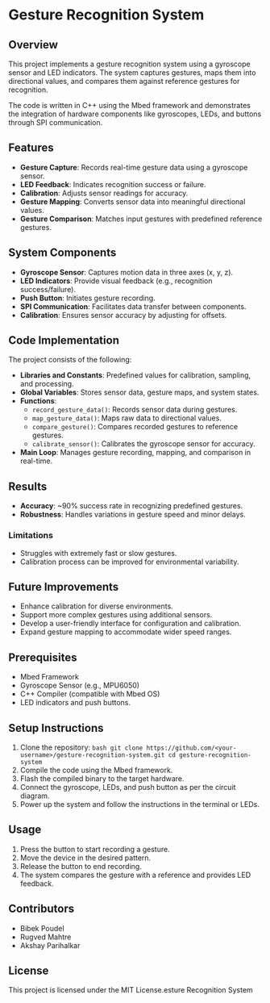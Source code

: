 # Gesture Recognition System

## Overview
This project implements a gesture recognition system using a gyroscope sensor and LED indicators. The system captures gestures, maps them into directional values, and compares them against reference gestures for recognition.

The code is written in C++ using the Mbed framework and demonstrates the integration of hardware components like gyroscopes, LEDs, and buttons through SPI communication.

## Features
- **Gesture Capture**: Records real-time gesture data using a gyroscope sensor.
- **LED Feedback**: Indicates recognition success or failure.
- **Calibration**: Adjusts sensor readings for accuracy.
- **Gesture Mapping**: Converts sensor data into meaningful directional values.
- **Gesture Comparison**: Matches input gestures with predefined reference gestures.

## System Components
- **Gyroscope Sensor**: Captures motion data in three axes (x, y, z).
- **LED Indicators**: Provide visual feedback (e.g., recognition success/failure).
- **Push Button**: Initiates gesture recording.
- **SPI Communication**: Facilitates data transfer between components.
- **Calibration**: Ensures sensor accuracy by adjusting for offsets.

## Code Implementation
The project consists of the following:

- **Libraries and Constants**: Predefined values for calibration, sampling, and processing.
- **Global Variables**: Stores sensor data, gesture maps, and system states.
- **Functions**:
    - `record_gesture_data()`: Records sensor data during gestures.
    - `map_gesture_data()`: Maps raw data to directional values.
    - `compare_gesture()`: Compares recorded gestures to reference gestures.
    - `calibrate_sensor()`: Calibrates the gyroscope sensor for accuracy.
- **Main Loop**: Manages gesture recording, mapping, and comparison in real-time.

## Results
- **Accuracy**: ~90% success rate in recognizing predefined gestures.
- **Robustness**: Handles variations in gesture speed and minor delays.

### Limitations
- Struggles with extremely fast or slow gestures.
- Calibration process can be improved for environmental variability.

## Future Improvements
- Enhance calibration for diverse environments.
- Support more complex gestures using additional sensors.
- Develop a user-friendly interface for configuration and calibration.
- Expand gesture mapping to accommodate wider speed ranges.

## Prerequisites
- Mbed Framework
- Gyroscope Sensor (e.g., MPU6050)
- C++ Compiler (compatible with Mbed OS)
- LED indicators and push buttons.

## Setup Instructions
1. Clone the repository:
        ```bash
        git clone https://github.com/<your-username>/gesture-recognition-system.git
        cd gesture-recognition-system
        ```
2. Compile the code using the Mbed framework.
3. Flash the compiled binary to the target hardware.
4. Connect the gyroscope, LEDs, and push button as per the circuit diagram.
5. Power up the system and follow the instructions in the terminal or LEDs.

## Usage
1. Press the button to start recording a gesture.
2. Move the device in the desired pattern.
3. Release the button to end recording.
4. The system compares the gesture with a reference and provides LED feedback.

## Contributors
- Bibek Poudel
- Rugved Mahtre
- Akshay Parihalkar

## License
This project is licensed under the MIT License.esture Recognition System
